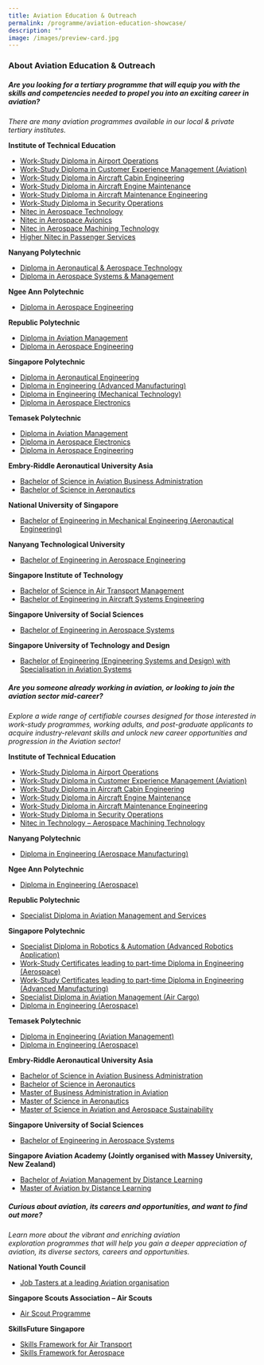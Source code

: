 ```yaml
---
title: Aviation Education & Outreach
permalink: /programme/aviation-education-showcase/
description: ""
image: /images/preview-card.jpg
---
```

### **About Aviation Education &amp; Outreach**

##### **Are you looking for a tertiary  programme that will equip you with the skills and competencies needed to propel you into an&nbsp;exciting career in aviation?**

*There are many aviation&nbsp;programmes&nbsp;available in our local &amp; private tertiary institutes.*

**Institute of Technical Education**
*   <a href="https://www.ite.edu.sg/courses/course-finder/course/work-study-diploma-in-airport-operations" target="_blank">Work-Study Diploma in Airport Operations</a>
*   <a href="https://www.ite.edu.sg/courses/course-finder/course/work-study-diploma-in-customer-experience-management-(aviation-track)" target="_blank">Work-Study Diploma in Customer Experience Management (Aviation)</a>
*   <a href="https://www.ite.edu.sg/courses/course-finder/course/work-study-diploma-in-aircraft-cabin-engineering" target="_blank">Work-Study Diploma in Aircraft Cabin Engineering</a>
*   <a href="https://www.ite.edu.sg/courses/course-finder/course/work-study-diploma-in-aircraft-engine-maintenance" target="_blank">Work-Study Diploma in Aircraft Engine Maintenance</a>
*   <a href="https://www.ite.edu.sg/courses/course-finder/course/work-study-diploma-in-aircraft-maintenance-engineering" target="_blank">Work-Study Diploma in Aircraft Maintenance Engineering</a>
*   <a href="https://www.ite.edu.sg/courses/course-finder/course/work-study-diploma-in-security-operations" target="_blank">Work-Study Diploma in Security Operations</a>
*   <a href="https://www.ite.edu.sg/courses/course-finder/course/nitec-in-aerospace-technology" target="_blank">Nitec in Aerospace Technology</a>
*   <a href="https://www.ite.edu.sg/courses/course-finder/course/nitec-in-aerospace-avionics" target="_blank">Nitec in Aerospace Avionics</a>
*   <a href="https://www.ite.edu.sg/courses/course-finder/course/nitec-in-aerospace-machining-technology" target="_blank">Nitec in Aerospace Machining Technology</a>
*   <a href="https://www.ite.edu.sg/courses/course-finder/course/higher-nitec-in-passenger-services-3-year" target="_blank">Higher Nitec in Passenger Services</a>

**Nanyang Polytechnic**&nbsp;
*   <a href="https://www.nyp.edu.sg/schools/seg/full-time-courses/aeronautical-and-aerospace-technology.html" target="_blank">Diploma in Aeronautical &amp; Aerospace Technology</a>
*   <a href="https://www.nyp.edu.sg/schools/seg/full-time-courses/aerospace-systems-and-management.html" target="_blank">Diploma in Aerospace Systems &amp; Management</a>

**Ngee Ann Polytechnic&nbsp;**
*   <a href="https://www.np.edu.sg/schools-courses/academic-schools/school-of-engineering/diploma-in-aerospace-engineering" target="_blank">Diploma in Aerospace Engineering</a>

**Republic Polytechnic&nbsp;**
*   <a href="https://www.rp.edu.sg/SEG/full-time-diplomas/Details/diploma-in-aviation-management" target="_blank">Diploma in Aviation Management</a>
*   <a href="https://www.rp.edu.sg/SEG/full-time-diplomas/Details/diploma-in-aerospace-engineering" target="_blank">Diploma in Aerospace Engineering</a>

**Singapore Polytechnic&nbsp;**
*   <a href="https://www.sp.edu.sg/engineering-cluster/mae/courses/full-time-diplomas/aeronautical-engineering-/overview" target="_blank">Diploma in Aeronautical Engineering</a>
*   <a href="https://www.sp.edu.sg/pace/courses/all-courses/course-details/diploma-in-engineering-(advanced-manufacturing)" target="_blank">Diploma in Engineering (Advanced Manufacturing)</a>
*   <a href="https://www.sp.edu.sg/pace/courses/all-courses/course-details/diploma-in-engineering-(mechanical-technology)" target="_blank">Diploma in Engineering (Mechanical Technology)</a>
*   <a href="https://www.sp.edu.sg/engineering-cluster/eee/courses/full-time-diplomas/aerospace-electronics/overview" target="_blank">Diploma in Aerospace Electronics</a>

**Temasek Polytechnic**
*   <a href="https://www.tp.edu.sg/schools-and-courses/students/schools/eng/aviation-management.html" target="_blank">Diploma in Aviation Management</a>
*   <a href="https://www.tp.edu.sg/t50" target="_blank">Diploma in Aerospace Electronics</a>
*   <a href="https://www.tp.edu.sg/t51" target="_blank">Diploma in Aerospace Engineering</a>

**Embry\-Riddle Aeronautical University Asia**
*   <a href="https://institute.erau.edu/degrees-offered/bachelor-aviation-business-administration" target="_blank">Bachelor of Science in Aviation Business Administration</a>
*   <a href="https://institute.erau.edu/degrees-offered/bachelor-aeronautics" target="_blank">Bachelor of Science in Aeronautics</a>

**National University of Singapore**
*   <a href="https://cde.nus.edu.sg/me/undergraduate/beng-me/curriculum/" target="_blank">Bachelor of Engineering in Mechanical Engineering (Aeronautical Engineering)</a>

**Nanyang Technological University&nbsp;**
*   <a href="https://www.ntu.edu.sg/education/undergraduate-programme/bachelor-of-engineering-in-aerospace-engineering" target="_blank">Bachelor of Engineering in Aerospace Engineering</a>

**Singapore Institute of Technology**
*   <a href="https://www.singaporetech.edu.sg/undergraduate-programmes/air-transport-management" target="_blank">Bachelor of Science in Air Transport Management</a>
*   <a href="https://www.singaporetech.edu.sg/undergraduate-programmes/aircraft-systems-engineering" target="_blank">Bachelor of Engineering in Aircraft Systems Engineering</a>

**Singapore University of Social Sciences**
*   <a href="https://www.suss.edu.sg/programmes/detail/beng-aerospace-systems" target="_blank">Bachelor of Engineering in Aerospace Systems</a>

**Singapore University of Technology and Design**
*   <a href="https://esd.sutd.edu.sg/academics/undergraduate-programme/focus-tracks/aviation-systems/" target="_blank">Bachelor of Engineering (Engineering Systems and Design) with Specialisation in Aviation Systems</a>

##### **Are you someone already working in aviation, or looking to join the aviation sector mid-career?**

*Explore a wide range of certifiable courses designed for those interested in work-study&nbsp;programmes, working adults, and post-graduate&nbsp;applicants to acquire industry-relevant skills and unlock new career opportunities and progression in the Aviation sector!*&nbsp;

**Institute of Technical Education**
*   <a href="https://www.ite.edu.sg/courses/course-finder/course/work-study-diploma-in-airport-operations" target="_blank">Work-Study Diploma in Airport Operations</a>
*   <a href="https://www.ite.edu.sg/courses/course-finder/course/work-study-diploma-in-customer-experience-management-(aviation-track)" target="_blank">Work-Study Diploma in Customer Experience Management (Aviation)</a>
*   <a href="https://www.ite.edu.sg/courses/course-finder/course/work-study-diploma-in-aircraft-cabin-engineering" target="_blank">Work-Study Diploma in Aircraft Cabin Engineering</a>
*   <a href="https://www.ite.edu.sg/courses/course-finder/course/work-study-diploma-in-aircraft-engine-maintenance" target="_blank">Work-Study Diploma in Aircraft Engine Maintenance</a>
*   <a href="https://www.ite.edu.sg/courses/course-finder/course/work-study-diploma-in-aircraft-maintenance-engineering" target="_blank">Work-Study Diploma in Aircraft Maintenance Engineering</a>
*   <a href="https://www.ite.edu.sg/courses/course-finder/course/work-study-diploma-in-security-operations" target="_blank">Work-Study Diploma in Security Operations</a>
*   <a href="https://www.ite.edu.sg/courses/course-finder/course/nitec-in-technology-aerospace-machining-technology" target="_blank">Nitec in Technology – Aerospace Machining Technology</a>

**Nanyang Polytechnic**
*   <a href="https://www.nyp.edu.sg/schools/seg/lifelong-learning/engineering-aerospace-manufacturing.html" target="_blank">Diploma in Engineering (Aerospace Manufacturing)</a>

**Ngee Ann Polytechnic**
*   <a href="https://www.cet.np.edu.sg/courses/diploma-in-engineering-aerospace/" target="_blank">Diploma in Engineering (Aerospace)</a>

**Republic Polytechnic**
*   <a href="https://www.rp.edu.sg/ace/course-summary/Detail/specialist-diploma-in-aviation-management-and-services" target="_blank">Specialist Diploma in Aviation Management and Services</a>

**Singapore Polytechnic**
*   <a href="https://www.sp.edu.sg/pace/courses/all-courses/course-details/specialist-diploma-in-robotics-automation-(advanced-robotics-application)" target="_blank">Specialist Diploma in Robotics &amp; Automation (Advanced Robotics Application)</a>
*   <a href="https://www.sp.edu.sg/pace/courses/all-courses/course-details/work-study-certificates-leading-to-part-time-diploma-in-engineering-(aerospace)" target="_blank">Work-Study Certificates leading to part-time Diploma in Engineering (Aerospace)</a>
*   <a href="https://www.sp.edu.sg/pace/courses/all-courses/course-details/work-study-certificates-leading-to-part-time-diploma-in-engineering-(advanced-manufacturing)" target="_blank">Work-Study Certificates leading to part-time Diploma in Engineering (Advanced Manufacturing)</a>
*   <a href="https://www.sp.edu.sg/pace/courses/all-courses/course-details/specialist-diploma-in-aviation-management-(air-cargo)" target="_blank">Specialist Diploma in Aviation Management (Air Cargo)</a>
*   <a href="https://www.sp.edu.sg/pace/courses/all-courses/course-details/diploma-in-engineering-(aerospace)" target="_blank">Diploma in Engineering (Aerospace)</a>    

**Temasek Polytechnic**
*   <a href="https://www.tp.edu.sg/schools-and-courses/adult-learners/all-courses/part-time-diploma-post-diploma-courses/engineering-aviation-management.html" target="_blank">Diploma in Engineering (Aviation Management)</a>
*   <a href="https://www.tp.edu.sg/schools-and-courses/adult-learners/all-courses/part-time-diploma-post-diploma-courses/engineering-aerospace.html" target="_blank">Diploma in Engineering (Aerospace)</a>

**Embry\-Riddle Aeronautical University Asia**&nbsp;
*   <a href="https://institute.erau.edu/degrees-offered/bachelor-aviation-business-administration" target="_blank">Bachelor of Science in Aviation Business Administration</a>
*   <a href="https://institute.erau.edu/degrees-offered/bachelor-aeronautics" target="_blank">Bachelor of Science in Aeronautics</a>
*   <a href="https://institute.erau.edu/degrees-offered/master-business-administration-aviation" target="_blank">Master of Business Administration in Aviation</a>
*   <a href="https://institute.erau.edu/degrees-offered/master-aeronautics" target="_blank">Master of Science in Aeronautics</a>
*   <a href="https://institute.erau.edu/degrees-offered/master-aviation-aerospace-sustainability" target="_blank">Master of Science in Aviation and Aerospace Sustainability</a>

**Singapore University of Social Sciences**
*   <a href="https://www.suss.edu.sg/programmes/detail/beng-aerospace-systems" target="_blank">Bachelor of Engineering in Aerospace Systems</a>

**Singapore Aviation Academy (Jointly organised with Massey University, New Zealand)**
* <a href="https://www.massey.ac.nz/massey/learning/programme-course/programme.cfm?prog_id=93295" target="_blank">Bachelor of Aviation Management by Distance Learning</a>
* <a href="https://www.massey.ac.nz/massey/learning/programme-course/programme.cfm?prog_id=93031" target="_blank">Master of Aviation by Distance Learning</a>

##### **Curious about aviation, its careers and opportunities, and want to find out more?**

*Learn more about the vibrant and enriching aviation exploration&nbsp;programmes&nbsp;that will help you gain a deeper appreciation of aviation, its&nbsp;diverse sectors, careers and opportunities.*

**National Youth Council**
*   <a href="https://www.nyc.gov.sg/omw/tasters" target="_blank">Job Tasters at a leading Aviation organisation</a>

**Singapore Scouts Association – Air Scouts**
*   <a href="https://scout.sg/programmes-and-resources/other-programmes/air-scout-programme/" target="_blank">Air Scout Programme</a>

**SkillsFuture Singapore**
*   <a href="https://www.skillsfuture.gov.sg/skills-framework/air-transport" target="_blank">Skills Framework for Air Transport</a>
*   <a href="https://www.skillsfuture.gov.sg/skills-framework/aero" target="_blank">Skills Framework for Aerospace</a>


<style>#main-content .bp-section.bp-section-pagetitle, .bottom-navigation a {background-color: #CB6F31 !important;} a[target="_blank"]:after {content: "";}</style>